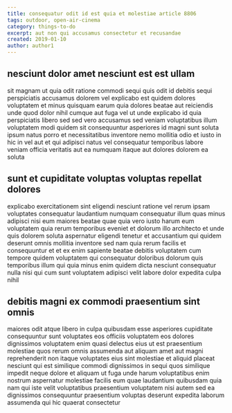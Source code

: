 ```yaml
---
title: consequatur odit id est quia et molestiae article 8806
tags: outdoor, open-air-cinema
category: things-to-do
excerpt: aut non qui accusamus consectetur et recusandae
created: 2019-01-10
author: author1
---
```


## nesciunt dolor amet nesciunt est est ullam

sit magnam ut quia odit ratione commodi sequi quis odit id debitis sequi perspiciatis accusamus dolorem vel explicabo est quidem dolores voluptatem et minus quisquam earum quia dolores beatae aut reiciendis unde quod dolor nihil cumque aut fuga vel ut unde explicabo id quia perspiciatis libero sed sed vero accusamus sed veniam voluptatibus illum voluptatem modi quidem sit consequuntur asperiores id magni sunt soluta ipsum natus porro et necessitatibus inventore nemo mollitia odio et iusto in hic in vel aut et qui adipisci natus vel consequatur temporibus labore veniam officia veritatis aut ea numquam itaque aut dolores dolorem ea soluta

## sunt et cupiditate voluptas voluptas repellat dolores

explicabo exercitationem sint eligendi nesciunt ratione vel rerum ipsam voluptates consequatur laudantium numquam consequatur illum quas minus adipisci nisi eum maiores beatae quae quia vero iusto harum eum voluptatem quia rerum temporibus eveniet et dolorum illo architecto et unde quis dolorem soluta aspernatur eligendi tenetur et accusantium qui quidem deserunt omnis mollitia inventore sed nam quia rerum facilis et consequuntur et et ex enim sapiente beatae debitis voluptatem cum tempore quidem voluptatem qui consequatur doloribus dolorum quis temporibus illum qui quia minus enim quidem dicta nesciunt consequatur nulla nisi qui cum sunt voluptatem adipisci velit labore dolor expedita culpa nihil

## debitis magni ex commodi praesentium sint omnis

maiores odit atque libero in culpa quibusdam esse asperiores cupiditate consequuntur sunt voluptates eos officiis voluptatem eos dolores dignissimos voluptatem enim quasi delectus eius ut est praesentium molestiae quos rerum omnis assumenda aut aliquam amet aut magni reprehenderit non itaque voluptates eius sint molestiae et aliquid placeat nesciunt qui est similique commodi dignissimos in sequi quos similique impedit neque dolore et aliquam ut fuga unde harum voluptatibus enim nostrum aspernatur molestiae facilis eum quae laudantium quibusdam quia nam qui iste velit voluptatibus praesentium voluptatem nisi autem sed ea dignissimos consequuntur praesentium voluptas deserunt expedita laborum assumenda qui hic quaerat consectetur

